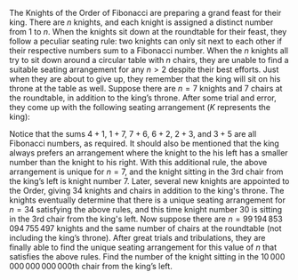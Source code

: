 The Knights of the Order of Fibonacci are preparing a grand feast for their king. There are $n$ knights, and each knight is assigned a distinct number from $1$ to $n$.
When the knights sit down at the roundtable for their feast, they follow a peculiar seating rule: two knights can only sit next to each other if their respective numbers sum to a Fibonacci number.
When the $n$ knights all try to sit down around a circular table with $n$ chairs, they are unable to find a suitable seating arrangement for any $n>2$ despite their best efforts. Just when they are about to give up, they remember that the king will sit on his throne at the table as well.
Suppose there are $n=7$ knights and $7$ chairs at the roundtable, in addition to the king’s throne. After some trial and error, they come up with the following seating arrangement ($K$ represents the king):



Notice that the sums $4+1$, $1+7$, $7+6$, $6+2$, $2+3$, and $3+5$ are all Fibonacci numbers, as required. It should also be mentioned that the king always prefers an arrangement where the knight to the his left has a smaller number than the knight to his right. With this additional rule, the above arrangement is unique for $n=7$, and the knight sitting in the 3rd chair from the king’s left is knight number $7$.
Later, several new knights are appointed to the Order, giving $34$ knights and chairs in addition to the king's throne. The knights eventually determine that there is a unique seating arrangement for $n=34$ satisfying the above rules, and this time knight number $30$ is sitting in the 3rd chair from the king's left.
Now suppose there are $n=99\,194\,853\,094\,755\,497$ knights and the same number of chairs at the roundtable (not including the king’s throne). After great trials and tribulations, they are finally able to find the unique seating arrangement for this value of $n$ that satisfies the above rules.
Find the number of the knight sitting in the $10\,000\,000\,000\,000\,000$th chair from the king’s left.